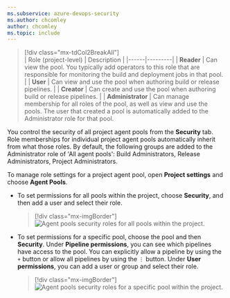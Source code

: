 ```yaml
---
ms.subservice: azure-devops-security
ms.author: chcomley
author: chcomley
ms.topic: include
---
```





> [!div class="mx-tdCol2BreakAll"]  
> |  Role (project-level)  | Description |
> |------|---------|
> | **Reader** | Can view the pool. You typically add operators to this role that are responsible for monitoring the build and deployment jobs in that pool.  |
> | **User** | Can view and use the pool when authoring build or release pipelines. |
> | **Creator** | Can create and use the pool when authoring build or release pipelines. |
> | **Administrator** | Can manage membership for all roles of the pool, as well as view and use the pools. The user that created a pool is automatically added to the Administrator role for that pool.

You control the security of all project agent pools from the **Security** tab. Role memberships for individual project agent pools automatically inherit from what those roles. By default, the following groups are added to the Administrator role of 'All agent pools': Build Administrators, Release Administrators, Project Administrators.

To manage role settings for a project agent pool, open **Project settings** and choose **Agent Pools**.

- To set permissions for all pools within the project, choose **Security**, and then add a user and select their role.

	> [!div class="mx-imgBorder"]  
	> ![Agent pools security roles for all pools within the project.](/azure/devops/organizations/security/media/security-roles/pipeline-all-security-roles.png) 

- To set permissions for a specific pool, choose the pool and then **Security**. Under **Pipeline permissions**, you can see which pipelines have access to the pool. You can explicitly allow a pipeline by using the `+` button or allow all pipelines by using the `⋮` button. Under **User permissions**, you can add a user or group and select their role.

	> [!div class="mx-imgBorder"]  
	> ![Agent pools security roles for a specific pool within the project.](/azure/devops/organizations/security/media/security-roles/pipeline-individual-security-role.png) 
